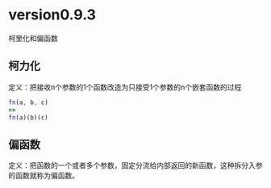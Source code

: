 # version0.9.3
柯里化和偏函数

## 柯力化
定义：把接收n个参数的1个函数改造为只接受1个参数的n个嵌套函数的过程

```javascript
fn(a, b, c)
=>
fn(a)(b)(c)
```
## 偏函数
定义：把函数的一个或者多个参数，固定分流给内部返回的新函数，这种拆分入参的函数就称为偏函数。
